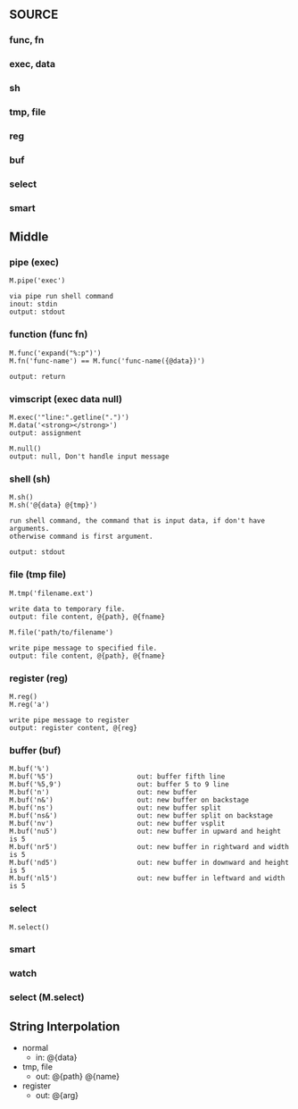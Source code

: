 ## SOURCE

### func, fn

### exec, data

### sh

### tmp, file

### reg

### buf

### select

### smart

## Middle

### pipe (exec)
    M.pipe('exec')

    via pipe run shell command
    inout: stdin
    output: stdout

### function (func fn)
    M.func('expand("%:p")')
    M.fn('func-name') == M.func('func-name({@data})')

    output: return

### vimscript (exec data null)
    M.exec('"line:".getline(".")')
    M.data('<strong></strong>')
    output: assignment

    M.null()
    output: null, Don't handle input message

### shell (sh)
    M.sh()
    M.sh('@{data} @{tmp}')

    run shell command, the command that is input data, if don't have arguments.
    otherwise command is first argument.

    output: stdout

### file (tmp file)
    M.tmp('filename.ext')

    write data to temporary file.
    output: file content, @{path}, @{fname}

    M.file('path/to/filename')

    write pipe message to specified file.
    output: file content, @{path}, @{fname}

### register (reg)
    M.reg()
    M.reg('a')

    write pipe message to register
    output: register content, @{reg}

### buffer (buf)
    M.buf('%')
    M.buf('%5')                     out: buffer fifth line
    M.buf('%5,9')                   out: buffer 5 to 9 line
    M.buf('n')                      out: new buffer
    M.buf('n&')                     out: new buffer on backstage
    M.buf('ns')                     out: new buffer split
    M.buf('ns&')                    out: new buffer split on backstage
    M.buf('nv')                     out: new buffer vsplit
    M.buf('nu5')                    out: new buffer in upward and height is 5
    M.buf('nr5')                    out: new buffer in rightward and width is 5
    M.buf('nd5')                    out: new buffer in downward and height is 5
    M.buf('nl5')                    out: new buffer in leftward and width is 5

### select
    M.select()

### smart

### watch

### select (M.select)

## String Interpolation

* normal
    * in: @{data}
* tmp, file
    * out: @{path} @{name}
* register
    * out: @{arg}
